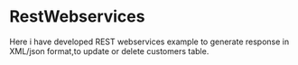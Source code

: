 # RestWebservices

Here i have developed REST webservices example to generate response in XML/json format,to update or delete customers table.
